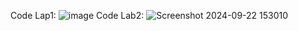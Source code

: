 Code Lap1:
![image](https://github.com/user-attachments/assets/32921197-dac4-4ee4-80d8-8a8610889835)
Code Lab2:
![Screenshot 2024-09-22 153010](https://github.com/user-attachments/assets/32966a27-eaa9-4557-95e1-84f545e2c3d0)
